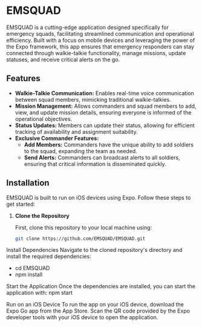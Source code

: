 # EMSQUAD

EMSQUAD is a cutting-edge application designed specifically for emergency squads, facilitating streamlined communication and operational efficiency. Built with a focus on mobile devices and leveraging the power of the Expo framework, this app ensures that emergency responders can stay connected through walkie-talkie functionality, manage missions, update statuses, and receive critical alerts on the go.

## Features

- **Walkie-Talkie Communication:** Enables real-time voice communication between squad members, mimicking traditional walkie-talkies.
- **Mission Management:** Allows commanders and squad members to add, view, and update mission details, ensuring everyone is informed of the operational objectives.
- **Status Updates:** Members can update their status, allowing for efficient tracking of availability and assignment suitability.
- **Exclusive Commander Features:** 
  - **Add Members:** Commanders have the unique ability to add soldiers to the squad, expanding the team as needed.
  - **Send Alerts:** Commanders can broadcast alerts to all soldiers, ensuring that critical information is disseminated quickly.

## Installation

EMSQUAD is built to run on iOS devices using Expo. Follow these steps to get started:

1. **Clone the Repository**

   First, clone this repository to your local machine using:

   ```sh
   git clone https://github.com/EMSQUAD/EMSQUAD.git
   
Install Dependencies
Navigate to the cloned repository's directory and install the required dependencies:
- cd EMSQUAD
- npm install

Start the Application
Once the dependencies are installed, you can start the application with:
npm start

Run on an iOS Device
To run the app on your iOS device, download the Expo Go app from the App Store. Scan the QR code provided by the Expo developer tools with your iOS device to open the application.
